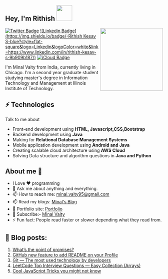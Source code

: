 <h2> Hey, I'm Rithish <img src="https://clintbird.com/images/posts/2017/gifs-2.gif" width="50px"> </h2>

<img align='right' src='https://d6f6d0kpz0gyr.cloudfront.net/uploads/images-archive/Blog/Gifs/coding.gif?mtime=20200914144127&focal=none' width='200"'>

[![Twitter Badge](https://img.shields.io/badge/-@RithishKesav-1ca0f1?style=flat-square&labelColor=1ca0f1&logo=twitter&logoColor=white&link=https://twitter.com/RithishKesav)](https://twitter.com/RithishKesav) 
[![Linkedin Badge](https://img.shields.io/badge/-Rithish Kesav S-blue?style=flat-square&logo=Linkedin&logoColor=white&link=https://www.linkedin.com/in/rithish-kesav-s-9b909b187/)](https://www.linkedin.com/in/rithish-kesav-s-9b909b187/) 
[![iCloud Badge](https://img.shields.io/badge/-rithishofficial@icloud.com-c14438?style=flat-square&logo=Gmail&logoColor=white&link=mailto:minal.vaity95@gmail.com)](mailto:minal.vaity95@gmail.com)



I'm Minal Vaity from India, currently living in Chicago. I'm a second year graduate student studying master's degree in Information Technology and Management at Illinois Institute of Technology.

## ⚡ Technologies
Talk to me about
- Front-end development using **HTML, Javascript,CSS,Bootstrap**
- Backend development using **Java**
- Making for **Relational Database Management Systems**
- Mobile application development using **Android and Java**
- Creating scalable cloud architecture using **AWS Cloud**
- Solving Data structure and algorithm questions in **Java and Python**

## About me 🤔
- I Love ❤️ programming
- 💬 Ask me about anything and everything.
- 📫 How to reach me: minal.vaity95@gmail.com
- 📫 Read my blogs: [Minal's Blog](https://minal-vaity95.medium.com/)
- 🎯 Portfolio site: [Portfolio](https://minu27.github.io)
- 🔔 Subscribe:- [Minal Vaity](https://www.youtube.com/channel/UCFGrLAQ8xazQ80tibrCE6kg)
- ⚡ Fun fact: People read faster or slower depending what they read from.

## 📝 Blog posts:

1. [What’s the point of promises?](https://minal-vaity95.medium.com/whats-the-point-of-promises-a4184e169e01)
2. [GitHub new feature to add README on your Profile](https://minal-vaity95.medium.com/github-new-feature-to-add-readme-on-your-profile-567b0c532ebb)
3. [Git — The most used technology by developers](https://minal-vaity95.medium.com/git-the-most-used-technology-by-developers-b30d7497bf24)
4. [LeetCode Top Interview Questions — Easy Collection (Arrays)](https://minal-vaity95.medium.com/leetcode-top-interview-questions-easy-collection-arrays-9593b00e61c3)
5. [Cool JavaScript Tricks you might not know](https://minal-vaity95.medium.com/cool-javascript-tricks-you-might-not-know-7361c2992d7d) 




